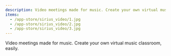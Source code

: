 ```yaml
---
description: Video meetings made for music. Create your own virtual music classroom, easily.
items:
  - /app-store/sirius_video/1.jpg
  - /app-store/sirius_video/2.jpg
  - /app-store/sirius_video/3.jpg
---
```


Video meetings made for music. Create your own virtual music classroom, easily.
